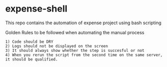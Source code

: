 # expense-shell

This repo contains the automation of expense project using bash scripting

Golden Rules to be followed when automating the manual process 

    1) Code should be DRY 
    2) Logs should not be displayed on the screen
    3) It should always show whether the step is succesful or not 
    4) When you rerun the script from the second time on the same server, it should be qualified.